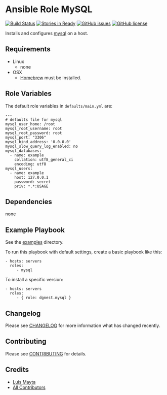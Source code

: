 # Ansible Role MySQL

[![Build Status](https://travis-ci.org/dgnest/ansible-role-mysql.svg)](https://travis-ci.org/dgnest/ansible-role-mysql)
[![Stories in Ready](https://badge.waffle.io/dgnest/ansible-role-mysql.svg?label=ready&title=Ready)](http://waffle.io/dgnest/ansible-role-mysql)
[![GitHub issues](https://img.shields.io/github/issues/dgnest/ansible-role-mysql.svg)](https://github.com/dgnest/ansible-role-mysql/issues)
[![GitHub license](https://img.shields.io/github/license/mashape/apistatus.svg?style=flat-square)](LICENSE)


Installs and configures [mysql][link-mysql] on a host.

## Requirements

 - Linux
   - none
 - OSX
   - [Homebrew][link-brew] must be installed.


## Role Variables

The default role variables in `defaults/main.yml` are:

    ---
    # defaults file for mysql
    mysql_user_home: /root
    mysql_root_username: root
    mysql_root_password: root
    mysql_port: "3306"
    mysql_bind_address: '0.0.0.0'
    mysql_slow_query_log_enabled: no
    mysql_databases:
      - name: example
        collation: utf8_general_ci
        encoding: utf8
    mysql_users:
      - name: example
        host: 127.0.0.1
        password: secret
        priv: *.*:USAGE


## Dependencies

none

## Example Playbook

See the [examples](./examples/) directory.

To run this playbook with default settings, create a basic playbook like this:

    - hosts: servers
      roles:
         - mysql

To install a specific version:

    - hosts: servers
      roles:
         - { role: dgnest.mysql }


## Changelog

Please see [CHANGELOG](CHANGELOG.md) for more information what has changed recently.

## Contributing

Please see [CONTRIBUTING](CONTRIBUTING.md) for details.

## Credits

- [Luis Mayta][link-author]
- [All Contributors][link-contributors]

[link-mysql]: https://mysql.com/
[link-brew]: http://brew.sh/

<!-- Other -->

[link-author]: https://github.com/luismayta
[link-contributors]: AUTHORS
